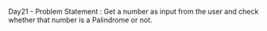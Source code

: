 Day21 - Problem Statement : Get a number as input from the user and check whether that number is a Palindrome or not.
